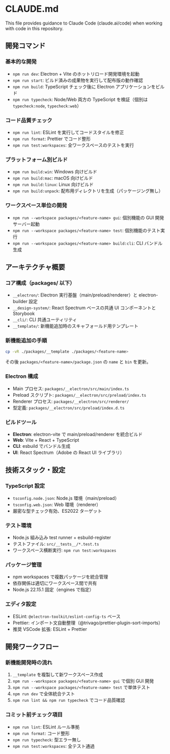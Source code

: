 # CLAUDE.md

This file provides guidance to Claude Code (claude.ai/code) when working with code in this repository.

## 開発コマンド

### 基本的な開発

- `npm run dev`: Electron + Vite のホットリロード開発環境を起動
- `npm run start`: ビルド済みの成果物を実行して配布版の動作確認
- `npm run build`: TypeScript チェック後に Electron アプリケーションをビルド
- `npm run typecheck`: Node/Web 両方の TypeScript を検証（個別は `typecheck:node`, `typecheck:web`）

### コード品質チェック

- `npm run lint`: ESLint を実行してコードスタイルを修正
- `npm run format`: Prettier でコード整形
- `npm run test:workspaces`: 全ワークスペースのテストを実行

### プラットフォーム別ビルド

- `npm run build:win`: Windows 向けビルド
- `npm run build:mac`: macOS 向けビルド
- `npm run build:linux`: Linux 向けビルド
- `npm run build:unpack`: 配布用ディレクトリを生成（パッケージング無し）

### ワークスペース単位の開発

- `npm run --workspace packages/<feature-name> gui`: 個別機能の GUI 開発サーバー起動
- `npm run --workspace packages/<feature-name> test`: 個別機能のテスト実行
- `npm run --workspace packages/<feature-name> build:cli`: CLI バンドル生成

## アーキテクチャ概要

### コア構成（packages/ 以下）

- `__electron/`: Electron 実行基盤（main/preload/renderer）と electron-builder 設定
- `__design-system/`: React Spectrum ベースの共通 UI コンポーネントと Storybook
- `__cli/`: CLI 共通ユーティリティ
- `__template/`: 新機能追加時のスキャフォールド用テンプレート

### 新機能追加の手順

```bash
cp -vR ./packages/__template ./packages/<feature-name>
```

その後 `packages/<feature-name>/package.json` の `name` と `bin` を更新。

### Electron 構成

- Main プロセス: `packages/__electron/src/main/index.ts`
- Preload スクリプト: `packages/__electron/src/preload/index.ts`
- Renderer プロセス: `packages/__electron/src/renderer/`
- 型定義: `packages/__electron/src/preload/index.d.ts`

### ビルドツール

- **Electron**: electron-vite で main/preload/renderer を統合ビルド
- **Web**: Vite + React + TypeScript
- **CLI**: esbuild でバンドル生成
- **UI**: React Spectrum（Adobe の React UI ライブラリ）

## 技術スタック・設定

### TypeScript 設定

- `tsconfig.node.json`: Node.js 環境（main/preload）
- `tsconfig.web.json`: Web 環境（renderer）
- 厳密な型チェック有効、ES2022 ターゲット

### テスト環境

- Node.js 組み込み test runner + esbuild-register
- テストファイル: `src/__tests__/*.test.ts`
- ワークスペース横断実行: `npm run test:workspaces`

### パッケージ管理

- npm workspaces で複数パッケージを統合管理
- 依存関係は適切にワークスペース間で共有
- Node.js 22.15.1 固定（engines で指定）

### エディタ設定

- ESLint: `@electron-toolkit/eslint-config-ts` ベース
- Prettier: インポート文自動整理（@trivago/prettier-plugin-sort-imports）
- 推奨 VSCode 拡張: ESLint + Prettier

## 開発ワークフロー

### 新機能開発時の流れ

1. `__template` を複製して新ワークスペース作成
2. `npm run --workspace packages/<feature-name> gui` で個別 GUI 開発
3. `npm run --workspace packages/<feature-name> test` で単体テスト
4. `npm run dev` で全体統合テスト
5. `npm run lint && npm run typecheck` でコード品質確認

### コミット前チェック項目

- `npm run lint`: ESLint ルール準拠
- `npm run format`: コード整形
- `npm run typecheck`: 型エラー無し
- `npm run test:workspaces`: 全テスト通過
